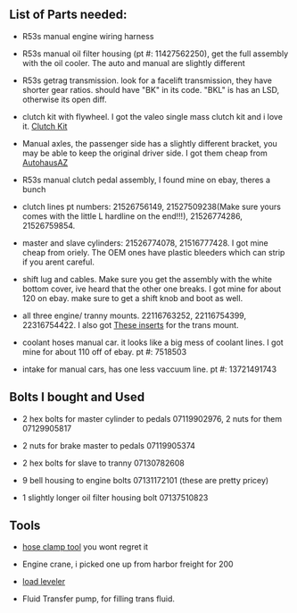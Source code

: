 ## List of Parts needed:

* R53s manual engine wiring harness

* R53s manual oil filter housing (pt #: 11427562250), get the full assembly with the oil cooler. The auto and manual are slightly different

* R53s getrag transmission. look for a facelift transmission, they have shorter gear ratios. should have "BK" in its code. "BKL" is has an LSD, otherwise its open diff.

* clutch kit with flywheel. I got the valeo single mass clutch kit and i love it. [Clutch Kit](https://www.ecstuning.com/News/R53_R52_MINI_Cooper_S_JCW_Valeo_Dual_Mass_Single_Mass_Conversion_Kit_19376/)

* Manual axles, the passenger side has a slightly different bracket, you may be able to keep the original driver side. I got them cheap from [AutohausAZ](https://www.autohausaz.com/pn/2D-31607574850)

* R53s manual clutch pedal assembly, I found mine on ebay, theres a bunch

* clutch lines pt numbers: 21526756149, 21527509238(Make sure yours comes with the little L hardline on the end!!!), 21526774286, 21526759854.

* master and slave cylinders:	21526774078, 21516777428. I got mine cheap from oriely. The OEM ones have plastic bleeders which can strip if you arent careful.

* shift lug and cables. Make sure you get the assembly with the white bottom cover, ive heard that the other one breaks. I got mine for about 120 on ebay. make sure to get a shift knob and boot as well.

* all three engine/ tranny mounts. 22116763252,	22116754399, 22316754422. I also got [These inserts](https://www.ecstuning.com/b-powerflex-parts/mini-gen-1-gearbox-mount-bushing-insert/pff5-122~pfx/) for the trans mount.

* coolant hoses manual car. it looks like a big mess of coolant lines. I got mine for about 110 off of ebay. pt #: 7518503

* intake for manual cars, has one less vaccuum line. pt #: 13721491743

## Bolts I bought and Used

*  2 hex bolts for master cylinder to pedals 07119902976, 2 nuts for them 07129905817

* 2 nuts for brake master to pedals 07119905374

* 2 hex bolts for slave to tranny 07130782608

* 9 bell housing to engine bolts 07131172101 (these are pretty pricey)

* 1 slightly longer oil filter housing bolt 07137510823

## Tools 

* [hose clamp tool](https://www.autozone.com/wrenches-pliers-and-cutters/hose-clamp-pliers/oemtools-hose-clamp-pliers/607069_0_0?spps.s=3321&cmpid=LIA:US:EN:AD:NL:1000000:GEN:71700000069889792&gclid=CjwKCAiAr6-ABhAfEiwADO4sfUlc9vnQjBNkaWGMQN04-gX8AcB8aGWflYc4tLb0j5wcg1zejR6McRoCqYQQAvD_BwE&gclsrc=aw.ds) you wont regret it

* Engine crane, i picked one up from harbor freight for 200

* [load leveler](https://www.harborfreight.com/2-ton-capacity-load-leveler-60659.html)

* Fluid Transfer pump, for filling trans fluid.
